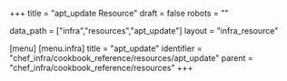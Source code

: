 +++
title = "apt_update Resource"
draft = false
robots = ""

data_path = ["infra","resources","apt_update"]
layout = "infra_resource"


[menu]
  [menu.infra]
    title = "apt_update"
    identifier = "chef_infra/cookbook_reference/resources/apt_update"
    parent = "chef_infra/cookbook_reference/resources"
+++

<!-- The contents of this page are automatically generated from the apt_update.yaml file in the data directory. -->
<!-- To suggest a change, edit the https://github.com/chef/chef/blob/master/lib/chef/resource/apt_update.rb file
      and submit a pull request to the https://github.com/chef/chef repository. -->
